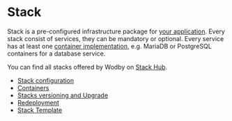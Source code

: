 # Stack

Stack is a pre-configured infrastructure package for [your application](../apps/README.md). Every stack consist of services, they can be mandatory or optional. Every service has at least one [container implementation](containers/README.md), e.g. MariaDB or PostgreSQL containers for a database service. 

You can find all stacks offered by Wodby on [Stack Hub](https://cloud.wodby.com/stackhub).

* [Stack configuration](configuration.md)
* [Containers](containers/README.md)
* [Stacks versioning and Upgrade](versioning.md)
* [Redeployment](redeployment.md)
* [Stack Template](template.md)
